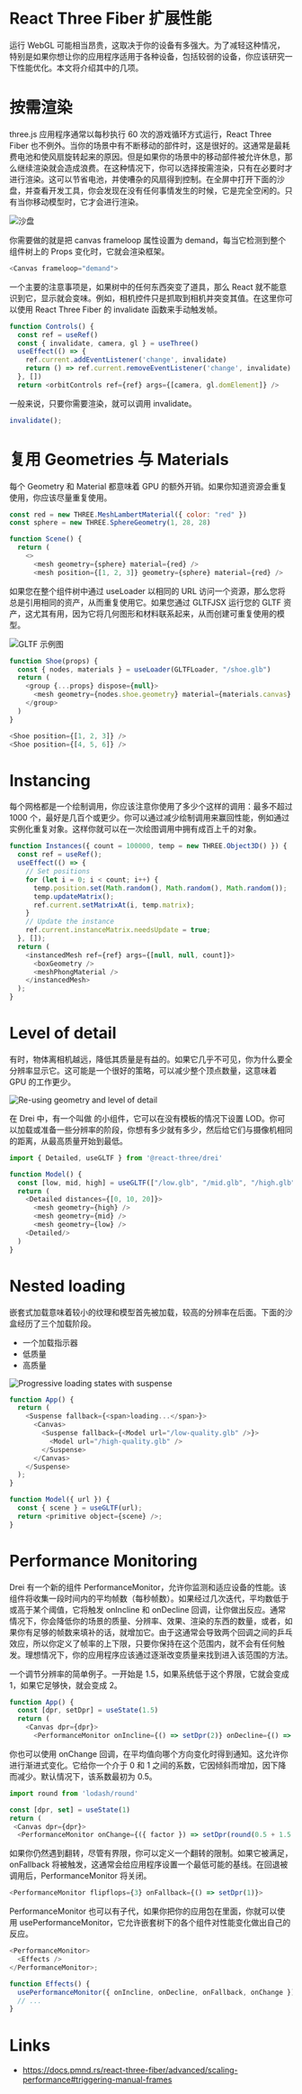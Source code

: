 # React Three Fiber 扩展性能

运行 WebGL 可能相当昂贵，这取决于你的设备有多强大。为了减轻这种情况，特别是如果你想让你的应用程序适用于各种设备，包括较弱的设备，你应该研究一下性能优化。本文将介绍其中的几项。

# 按需渲染

three.js 应用程序通常以每秒执行 60 次的游戏循环方式运行，React Three Fiber 也不例外。当你的场景中有不断移动的部件时，这是很好的。这通常是最耗费电池和使风扇旋转起来的原因。但是如果你的场景中的移动部件被允许休息，那么继续渲染就会造成浪费。在这种情况下，你可以选择按需渲染，只有在必要时才进行渲染。这可以节省电池，并使嘈杂的风扇得到控制。在全屏中打开下面的沙盘，并查看开发工具，你会发现在没有任何事情发生的时候，它是完全空闲的。只有当你移动模型时，它才会进行渲染。

![沙盘](https://docs.pmnd.rs/_next/image?url=https%3A%2F%2Fcodesandbox.io%2Fapi%2Fv1%2Fsandboxes%2Fwvgxp%2Fscreenshot.png&w=3840&q=75)

你需要做的就是把 canvas frameloop 属性设置为 demand，每当它检测到整个组件树上的 Props 变化时，它就会渲染框架。

```js
<Canvas frameloop="demand">
```

一个主要的注意事项是，如果树中的任何东西突变了道具，那么 React 就不能意识到它，显示就会变味。例如，相机控件只是抓取到相机并突变其值。在这里你可以使用 React Three Fiber 的 invalidate 函数来手动触发帧。

```js
function Controls() {
  const ref = useRef()
  const { invalidate, camera, gl } = useThree()
  useEffect(() => {
    ref.current.addEventListener('change', invalidate)
    return () => ref.current.removeEventListener('change', invalidate)
  }, [])
  return <orbitControls ref={ref} args={[camera, gl.domElement]} />
```

一般来说，只要你需要渲染，就可以调用 invalidate。

```js
invalidate();
```

# 复用 Geometries 与 Materials

每个 Geometry 和 Material 都意味着 GPU 的额外开销。如果你知道资源会重复使用，你应该尽量重复使用。

```js
const red = new THREE.MeshLambertMaterial({ color: "red" })
const sphere = new THREE.SphereGeometry(1, 28, 28)

function Scene() {
  return (
    <>
      <mesh geometry={sphere} material={red} />
      <mesh position={[1, 2, 3]} geometry={sphere} material={red} />
```

如果您在整个组件树中通过 useLoader 以相同的 URL 访问一个资源，那么您将总是引用相同的资产，从而重复使用它。如果您通过 GLTFJSX 运行您的 GLTF 资产，这尤其有用，因为它将几何图形和材料联系起来，从而创建可重复使用的模型。

![GLTF 示例图](https://pic.imgdb.cn/item/639dc5b1b1fccdcd36b04ee7.jpg)

```js
function Shoe(props) {
  const { nodes, materials } = useLoader(GLTFLoader, "/shoe.glb")
  return (
    <group {...props} dispose={null}>
      <mesh geometry={nodes.shoe.geometry} material={materials.canvas} />
    </group>
  )
}

<Shoe position={[1, 2, 3]} />
<Shoe position={[4, 5, 6]} />
```

# Instancing

每个网格都是一个绘制调用，你应该注意你使用了多少个这样的调用：最多不超过 1000 个，最好是几百个或更少。你可以通过减少绘制调用来赢回性能，例如通过实例化重复对象。这样你就可以在一次绘图调用中拥有成百上千的对象。

```js
function Instances({ count = 100000, temp = new THREE.Object3D() }) {
  const ref = useRef();
  useEffect(() => {
    // Set positions
    for (let i = 0; i < count; i++) {
      temp.position.set(Math.random(), Math.random(), Math.random());
      temp.updateMatrix();
      ref.current.setMatrixAt(i, temp.matrix);
    }
    // Update the instance
    ref.current.instanceMatrix.needsUpdate = true;
  }, []);
  return (
    <instancedMesh ref={ref} args={[null, null, count]}>
      <boxGeometry />
      <meshPhongMaterial />
    </instancedMesh>
  );
}
```

# Level of detail

有时，物体离相机越远，降低其质量是有益的。如果它几乎不可见，你为什么要全分辨率显示它。这可能是一个很好的策略，可以减少整个顶点数量，这意味着 GPU 的工作更少。

![Re-using geometry and level of detail](https://pic.imgdb.cn/item/639dc717b1fccdcd36b2a28a.jpg)

在 Drei 中，有一个叫做 <Detailed /> 的小组件，它可以在没有模板的情况下设置 LOD。你可以加载或准备一些分辨率的阶段，你想有多少就有多少，然后给它们与摄像机相同的距离，从最高质量开始到最低。

```js
import { Detailed, useGLTF } from '@react-three/drei'

function Model() {
  const [low, mid, high] = useGLTF(["/low.glb", "/mid.glb", "/high.glb"])
  return (
    <Detailed distances={[0, 10, 20]}>
      <mesh geometry={high} />
      <mesh geometry={mid} />
      <mesh geometry={low} />
    <Detailed/>
  )
}
```

# Nested loading

嵌套式加载意味着较小的纹理和模型首先被加载，较高的分辨率在后面。下面的沙盒经历了三个加载阶段。

- 一个加载指示器
- 低质量
- 高质量

![Progressive loading states with suspense](https://pic.imgdb.cn/item/639dc7feb1fccdcd36b44f9b.jpg)

```js
function App() {
  return (
    <Suspense fallback={<span>loading...</span>}>
      <Canvas>
        <Suspense fallback={<Model url="/low-quality.glb" />}>
          <Model url="/high-quality.glb" />
        </Suspense>
      </Canvas>
    </Suspense>
  );
}

function Model({ url }) {
  const { scene } = useGLTF(url);
  return <primitive object={scene} />;
}
```

# Performance Monitoring

Drei 有一个新的组件 PerformanceMonitor，允许你监测和适应设备的性能。该组件将收集一段时间内的平均帧数（每秒帧数）。如果经过几次迭代，平均数低于或高于某个阈值，它将触发 onIncline 和 onDecline 回调，让你做出反应。通常情况下，你会降低你的场景的质量、分辨率、效果、渲染的东西的数量，或者，如果你有足够的帧数来填补的话，就增加它。由于这通常会导致两个回调之间的乒乓效应，所以你定义了帧率的上下限，只要你保持在这个范围内，就不会有任何触发。理想情况下，你的应用程序应该通过逐渐改变质量来找到进入该范围的方法。

一个调节分辨率的简单例子。一开始是 1.5，如果系统低于这个界限，它就会变成 1，如果它足够快，就会变成 2。

```js
function App() {
  const [dpr, setDpr] = useState(1.5)
  return (
    <Canvas dpr={dpr}>
      <PerformanceMonitor onIncline={() => setDpr(2)} onDecline={() => setDpr(1)} >
```

你也可以使用 onChange 回调，在平均值向哪个方向变化时得到通知。这允许你进行渐进式变化。它给你一个介于 0 和 1 之间的系数，它因倾斜而增加，因下降而减少。默认情况下，该系数最初为 0.5。

```js
import round from 'lodash/round'

const [dpr, set] = useState(1)
return (
 <Canvas dpr={dpr}>
  <PerformanceMonitor onChange={({ factor }) => setDpr(round(0.5 + 1.5 * factor, 1))}>

```

如果你仍然遇到翻转，尽管有界限，你可以定义一个翻转的限制。如果它被满足，onFallback 将被触发，这通常会给应用程序设置一个最低可能的基线。在回退被调用后，PerformanceMonitor 将关闭。

```js
<PerformanceMonitor flipflops={3} onFallback={() => setDpr(1)}>

```

PerformanceMonitor 也可以有子代，如果你把你的应用包在里面，你就可以使用 usePerformanceMonitor，它允许嵌套树下的各个组件对性能变化做出自己的反应。

```js
<PerformanceMonitor>
  <Effects />
</PerformanceMonitor>;

function Effects() {
  usePerformanceMonitor({ onIncline, onDecline, onFallback, onChange });
  // ...
}
```

# Links

- https://docs.pmnd.rs/react-three-fiber/advanced/scaling-performance#triggering-manual-frames
